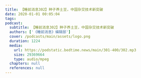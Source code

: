 ```yaml
---
title: 【睡前消息302】种子养土豆，中国杂交技术新突破
date: 2020-01-01 00:05:04
tags:
podcast:
  subtitle: 【睡前消息302】种子养土豆，中国杂交技术新突破
  authors: ['《睡前消息》编辑部']
  cover: /podcasts/main/assets/logo.png
  duration: 1224
  media:
    url: https://podstatic.bedtime.news/main/301-400/302.mp3
    size: 29369664
    type: audio/mpeg
  chapters: null
  references: null
---
```

